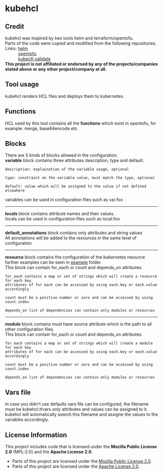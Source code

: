 
# kubehcl

## Credit
kubehcl was inspired by two tools helm and terraform/opentofu.  
Parts of the code were copied and modified from the following repositories.   
Links: [helm](https://github.com/helm/helm)  
&nbsp; &nbsp; &nbsp; &nbsp; &nbsp; &nbsp;[opentofu](https://github.com/opentofu/opentofu)  
&nbsp; &nbsp; &nbsp; &nbsp; &nbsp; &nbsp;[kubectl-validate](https://github.com/kubernetes-sigs/kubectl-validate)  
**This project is not affiliated or endorsed by any of the projects/companies stated above or any other project/company at all.**

## Tool usage
kubehcl renders HCL files and deploys them to kubernetes.  

## Functions
HCL used by this tool contains all the **functions** which exist in opentofu, for example: merge, base64encode etc.

## Blocks
There are 5 kinds of blocks allowed in the configuration:   
**variable** block contains three attributes description, type and default.  
```
description: explaination of the variable usage, optional
```  
```
type: constraint on the variable value, must match the type, optional
```  
```
default: value which will be assigned to the value if not defined elsewhere
```
variables can be used in configuration files such as var.foo

---
**locals** block contains attribute names and their values.  
locals can be used in configuration files such as local.foo

---
**default_annotations** block contains only attributes and string values  
All annotations will be added to the resources in the same level of configuration

---
**resource** block contains the configuration of the kubernetes resource further examples can be seen in [example](/example) folder.  
This block can contain for_each or count and depends_on attributes.
```
for_each contains a map or set of strings which will create a resource for each key
attributes of for each can be accessed by using each.key or each.value accordingly
```
```
count must be a positive number or zero and can be accessed by using count.index
```
```
depends_on list of dependencies can contain only modules or resources
```
---
**module** block contains must have source attribute which is the path to all other configuration files.  
This block can contain for_each or count and depends_on attributes.
```
for_each contains a map or set of strings which will create a module for each key
attributes of for each can be accessed by using each.key or each.value accordingly
```
```
count must be a positive number or zero and can be accessed by using count.index
```
```
depends_on list of dependencies can contain only modules or resources
```

## Vars file
In case you didn't use defaults vars file can be configured, the filename must be kubehcl.tfvars only attributes and values can be assigned to it.  
kubehcl will automatically search this filename and assigne the values to the variables accordingly.
## License Information

This project includes code that is licensed under the **Mozilla Public License 2.0** (MPL-2.0) and the **Apache License 2.0**.

- Parts of this project are licensed under the [Mozilla Public License 2.0](https://www.mozilla.org/en-US/MPL/2.0/).
- Parts of this project are licensed under the [Apache License 2.0](https://www.apache.org/licenses/LICENSE-2.0).
